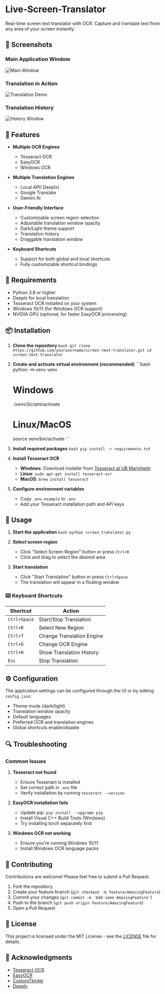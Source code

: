 # Live-Screen-Translator
Real-time screen text translator with OCR. Capture and translate text from any area of your screen instantly.

## 📸 Screenshots

### Main Application Window
![Main Window](screenshots/main_window.png)

### Translation in Action
![Translation Demo](screenshots/translation_demo.png)

### Translation History
![History Window](screenshots/history_window.png)

## 🌟 Features

- **Multiple OCR Engines**
  - Tesseract OCR
  - EasyOCR
  - Windows OCR

- **Multiple Translation Engines**
  - Local API( Deeplx)
  - Google Translate
  - Gemini AI

- **User-Friendly Interface**
  - Customizable screen region selection
  - Adjustable translation window opacity
  - Dark/Light theme support
  - Translation history
  - Draggable translation window

- **Keyboard Shortcuts**
  - Support for both global and local shortcuts
  - Fully customizable shortcut bindings

## 🔧 Requirements

- Python 3.8 or higher
- Deeplx for local translation
- Tesseract OCR installed on your system
- Windows 10/11 (for Windows OCR support)
- NVIDIA GPU (optional, for faster EasyOCR processing)

## 📦 Installation

1. **Clone the repository**   ```bash
   git clone https://github.com/yourusername/screen-text-translator.git
   cd screen-text-translator   ```

2. **Create and activate virtual environment (recommended)**   ```bash
   python -m venv venv
   # Windows
   .\venv\Scripts\activate
   # Linux/MacOS
   source venv/bin/activate   ```

3. **Install required packages**   ```bash
   pip install -r requirements.txt   ```

4. **Install Tesseract OCR**
   - **Windows**: Download installer from [Tesseract at UB Mannheim](https://github.com/UB-Mannheim/tesseract/wiki)
   - **Linux**: `sudo apt-get install tesseract-ocr`
   - **MacOS**: `brew install tesseract`

5. **Configure environment variables**
   - Copy `.env.example` to `.env`
   - Add your Tesseract installation path and API keys

## 🚀 Usage

1. **Start the application**   ```bash
   python screen_translator.py   ```

2. **Select screen region**
   - Click "Select Screen Region" button or press `Ctrl+R`
   - Click and drag to select the desired area

3. **Start translation**
   - Click "Start Translation" button or press `Ctrl+Space`
   - The translation will appear in a floating window

### ⌨️ Keyboard Shortcuts

| Shortcut | Action |
|----------|--------|
| `Ctrl+Space` | Start/Stop Translation |
| `Ctrl+R` | Select New Region |
| `Ctrl+T` | Change Translation Engine |
| `Ctrl+O` | Change OCR Engine |
| `Ctrl+H` | Show Translation History |
| `Esc` | Stop Translation |

## ⚙️ Configuration

The application settings can be configured through the UI or by editing `config.json`:

- Theme mode (dark/light)
- Translation window opacity
- Default languages
- Preferred OCR and translation engines
- Global shortcuts enable/disable

## 🔍 Troubleshooting

### Common Issues

1. **Tesseract not found**
   - Ensure Tesseract is installed
   - Set correct path in `.env` file
   - Verify installation by running `tesseract --version`

2. **EasyOCR installation fails**
   - Update pip: `pip install --upgrade pip`
   - Install Visual C++ Build Tools (Windows)
   - Try installing torch separately first

3. **Windows OCR not working**
   - Ensure you're running Windows 10/11
   - Install Windows OCR language packs

## 🤝 Contributing

Contributions are welcome! Please feel free to submit a Pull Request.

1. Fork the repository
2. Create your feature branch (`git checkout -b feature/AmazingFeature`)
3. Commit your changes (`git commit -m 'Add some AmazingFeature'`)
4. Push to the branch (`git push origin feature/AmazingFeature`)
5. Open a Pull Request

## 📝 License

This project is licensed under the MIT License - see the [LICENSE](LICENSE) file for details.

## 🙏 Acknowledgments

- [Tesseract OCR](https://github.com/tesseract-ocr/tesseract)
- [EasyOCR](https://github.com/JaidedAI/EasyOCR)
- [CustomTkinter](https://github.com/TomSchimansky/CustomTkinter)
- [Deeplx](https://github.com/OwO-Network/DeepLX)

